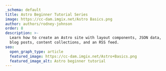 ```yaml
---
_schema: default
title: Astro Beginner Tutorial Series
image: https://cc-dam.imgix.net/Astro Basics.png
author: authors/rodney-johnson
order: 8
description: >-
  Learn how to create an Astro site with layout components, JSON data, Markdown
  blog posts, content collections, and an RSS feed.
seo:
  open_graph_type: article
  featured_image: https://cc-dam.imgix.net/Astro+Basics.png
  featured_image_alt: Astro beginner tutorial
---
```

